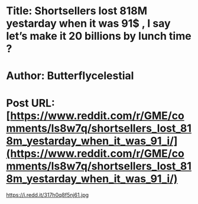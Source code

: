 # Title: Shortsellers lost 818M yestarday when it was 91$ , I say let’s make it 20 billions by lunch time ?
# Author: Butterflycelestial
# Post URL: [https://www.reddit.com/r/GME/comments/ls8w7q/shortsellers_lost_818m_yestarday_when_it_was_91_i/](https://www.reddit.com/r/GME/comments/ls8w7q/shortsellers_lost_818m_yestarday_when_it_was_91_i/)


https://i.redd.it/317h0q8f5nj61.jpg